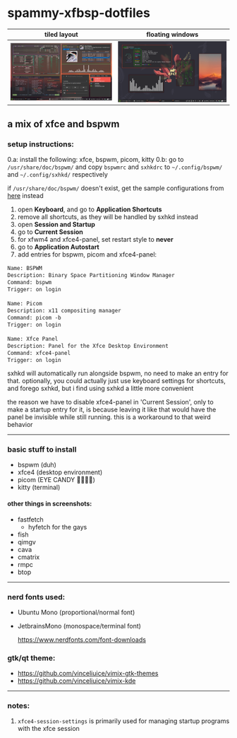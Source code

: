 # spammy-xfbsp-dotfiles
| tiled layout | floating windows |
| -- | -- |
![tiled](screenshots/tiled2.png) | ![floating](screenshots/floating2.png)

## a mix of xfce and bspwm
### setup instructions:
0.a: install the following: xfce, bspwm, picom, kitty
0.b: go to `/usr/share/doc/bspwm/` and copy `bspwmrc` and `sxhkdrc` to `~/.config/bspwm/` and `~/.config/sxhkd/` respectively

if `/usr/share/doc/bspwm/` doesn't exist, get the sample configurations from [here](https://github.com/baskerville/bspwm/tree/master/examples) instead

1. open **Keyboard**, and go to **Application Shortcuts**
2. remove all shortcuts, as they will be handled by sxhkd instead
3. open **Session and Startup**
4. go to **Current Session**
5. for xfwm4 and xfce4-panel, set restart style to **never**
6. go to **Application Autostart**
7. add entries for bspwm, picom and xfce4-panel:
```
Name: BSPWM
Description: Binary Space Partitioning Window Manager
Command: bspwm
Trigger: on login

Name: Picom
Description: x11 compositing manager
Command: picom -b
Trigger: on login

Name: Xfce Panel
Description: Panel for the Xfce Desktop Environment
Command: xfce4-panel
Trigger: on login
```
sxhkd will automatically run alongside bspwm, no need to make an entry for that. optionally, you could actually just use keyboard settings for shortcuts, and forego sxhkd, but i find using sxhkd a little more convenient

the reason we have to disable xfce4-panel in 'Current Session', only to make a startup entry for it, is because leaving it like that would have the panel be invisible while still running. this is a workaround to that weird behavior

--- 
### basic stuff to install
- bspwm (duh)
- xfce4 (desktop environment)
- picom (EYE CANDY 🤑🤑🤑🤑)
- kitty (terminal)

#### other things in screenshots:
- fastfetch
  - hyfetch for the gays
- fish
- qimgv
- cava
- cmatrix
- rmpc
- btop
---
### nerd fonts used:
- Ubuntu Mono (proportional/normal font)
- JetbrainsMono (monospace/terminal font)

  https://www.nerdfonts.com/font-downloads

### gtk/qt theme:
- https://github.com/vinceliuice/vimix-gtk-themes
- https://github.com/vinceliuice/vimix-kde
-----
### notes:

1. `xfce4-session-settings` is primarily used for managing startup programs with the xfce session
